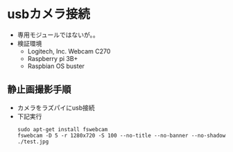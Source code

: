 # usbカメラ接続

* 専用モジュールではないが。。
* 検証環境
  * Logitech, Inc. Webcam C270
  * Raspberry pi 3B+
  * Raspbian OS buster

## 静止画撮影手順

* カメラをラズパイにusb接続
* 下記実行
  ```
  sudo apt-get install fswebcam
  fswebcam -D 5 -r 1280x720 -S 100 --no-title --no-banner --no-shadow ./test.jpg
  ```

